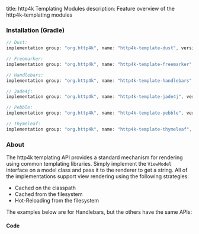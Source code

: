 title: http4k Templating Modules
description: Feature overview of the http4k-templating modules

### Installation (Gradle)

```groovy
// Dust: 
implementation group: "org.http4k", name: "http4k-template-dust", version: "4.8.2.0"

// Freemarker: 
implementation group: "org.http4k", name: "http4k-template-freemarker", version: "4.8.2.0"

// Handlebars: 
implementation group: "org.http4k", name: "http4k-template-handlebars", version: "4.8.2.0"

// Jade4j: 
implementation group: "org.http4k", name: "http4k-template-jade4j", version: "4.8.2.0"

// Pebble: 
implementation group: "org.http4k", name: "http4k-template-pebble", version: "4.8.2.0"

// Thymeleaf: 
implementation group: "org.http4k", name: "http4k-template-thymeleaf", version: "4.8.2.0"
```

### About
The http4k templating API provides a standard mechanism for rendering using common templating libraries. Simply implement the `ViewModel` interface on a model class and pass it to the renderer to get a string. All of the implementations support view rendering using the following strategies:

* Cached on the classpath
* Cached from the filesystem
* Hot-Reloading from the filesystem

The examples below are for Handlebars, but the others have the same APIs:

#### Code  [<img class="octocat"/>](https://github.com/http4k/http4k/blob/master/src/docs/guide/modules/templating/example.kt)

<script src="https://gist-it.appspot.com/https://github.com/http4k/http4k/blob/master/src/docs/guide/modules/templating/example.kt"></script>

[http4k]: https://http4k.org
